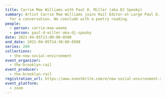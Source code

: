 ```yaml
---
title: Carrie Mae Williams with Paul D. Miller (aka DJ Spooky)
summary: Artist Carrie Mae Williams joins Rail Editor-at-Large Paul D. Miller
  for a conversation. We conclude with a poetry reading.
people:
  - person: carrie-mae-weems
  - person: paul-d-miller-aka-dj-spooky
date: 2021-04-05T13:00:00-0500
end_date: 2021-04-05T14:30:00-0500
series: 269
collections:
  - the-new-social-environment
event_organizer:
  - the-brooklyn-rail
event_producer:
  - the-brooklyn-rail
registration_url: https://www.eventbrite.com/e/new-social-environment-269-carrie-mae-williams-tickets-148785775259
event_platform:
  - zoom
---
```

